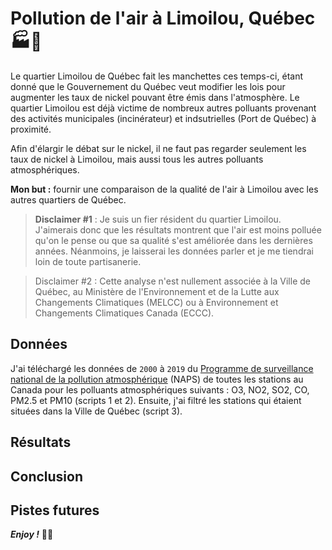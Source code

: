 Pollution de l'air à Limoilou, Québec 🏭💨
================================================================================

Le quartier Limoilou de Québec fait les manchettes ces temps-ci, étant donné que le Gouvernement du Québec veut modifier les lois pour augmenter les taux de nickel pouvant être émis dans l'atmosphère. Le quartier Limoilou est déjà victime de nombreux autres polluants provenant des activités municipales (incinérateur) et indsutrielles (Port de Québec) à proximité.

Afin d'élargir le débat sur le nickel, il ne faut pas regarder seulement les taux de nickel à Limoilou, mais aussi tous les autres polluants atmosphériques. 

__Mon but :__ fournir une comparaison de la qualité de l'air à Limoilou avec les autres quartiers de Québec. 

> __Disclaimer #1__ : Je suis un fier résident du quartier Limoilou. J'aimerais donc que les résultats montrent que l'air est moins polluée qu'on le pense ou que sa qualité s'est améliorée dans les dernières années. Néanmoins, je laisserai les données parler et je me tiendrai loin de toute partisanerie.

> Disclaimer #2 : Cette analyse n'est nullement associée à la Ville de Québec, au Ministère de l'Environnement et de la Lutte aux Changements Climatiques (MELCC) ou à Environnement et Changements Climatiques Canada (ECCC).


Données
--------------------------------------------------------------------------------

J'ai téléchargé les données de `2000` à `2019` du [Programme de surveillance national de la pollution atmosphérique](https://data.ec.gc.ca/data/air/monitor/national-air-pollution-surveillance-naps-program/?lang=fr) (NAPS) de toutes les stations au Canada pour les polluants atmosphériques suivants : O3, NO2, SO2, CO, PM2.5 et PM10 (scripts 1 et 2). Ensuite, j'ai filtré les stations qui étaient situées dans la Ville de Québec (script 3).



Résultats
--------------------------------------------------------------------------------



Conclusion
--------------------------------------------------------------------------------



Pistes futures
--------------------------------------------------------------------------------




___Enjoy !___ ✌🏻